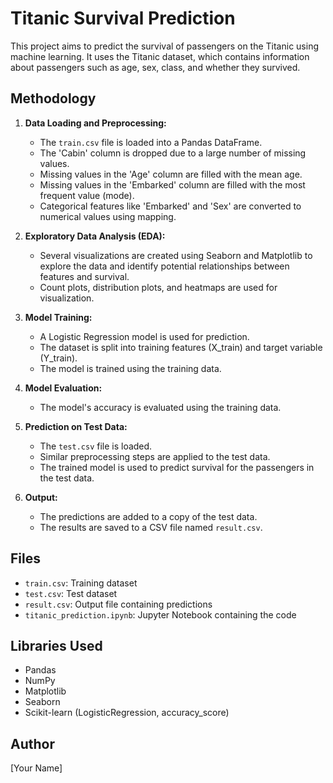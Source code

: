 # Titanic Survival Prediction

This project aims to predict the survival of passengers on the Titanic using machine learning. It uses the Titanic dataset, which contains information about passengers such as age, sex, class, and whether they survived.

## Methodology

1. **Data Loading and Preprocessing:**
   - The `train.csv` file is loaded into a Pandas DataFrame.
   - The 'Cabin' column is dropped due to a large number of missing values.
   - Missing values in the 'Age' column are filled with the mean age.
   - Missing values in the 'Embarked' column are filled with the most frequent value (mode).
   - Categorical features like 'Embarked' and 'Sex' are converted to numerical values using mapping.

2. **Exploratory Data Analysis (EDA):**
   - Several visualizations are created using Seaborn and Matplotlib to explore the data and identify potential relationships between features and survival.
   - Count plots, distribution plots, and heatmaps are used for visualization.

3. **Model Training:**
   - A Logistic Regression model is used for prediction.
   - The dataset is split into training features (X_train) and target variable (Y_train).
   - The model is trained using the training data.

4. **Model Evaluation:**
   - The model's accuracy is evaluated using the training data.

5. **Prediction on Test Data:**
   - The `test.csv` file is loaded.
   - Similar preprocessing steps are applied to the test data.
   - The trained model is used to predict survival for the passengers in the test data.

6. **Output:**
   - The predictions are added to a copy of the test data.
   - The results are saved to a CSV file named `result.csv`.

## Files

- `train.csv`: Training dataset
- `test.csv`: Test dataset
- `result.csv`: Output file containing predictions
- `titanic_prediction.ipynb`: Jupyter Notebook containing the code

## Libraries Used

- Pandas
- NumPy
- Matplotlib
- Seaborn
- Scikit-learn (LogisticRegression, accuracy_score)

## Author

[Your Name]
